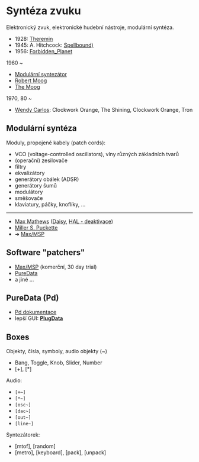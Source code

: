 # Syntéza zvuku

Elektronický zvuk, elektronické hudební nástroje, modulární syntéza.

- 1928: [Theremin](https://en.wikipedia.org/wiki/Theremin)
- 1945: A. Hitchcock: [Spellbound)](<https://en.wikipedia.org/wiki/Spellbound_(1945_film)>)
- 1956: [Forbidden_Planet](https://en.wikipedia.org/wiki/Forbidden_Planet)

1960 ~

- [Modulární syntezátor](https://en.wikipedia.org/wiki/Modular_synthesizer)
- [Robert Moog](https://en.wikipedia.org/wiki/Robert_Moog)
- [The Moog](https://en.wikipedia.org/wiki/Moog_synthesizer)

1970, 80 ~

- [Wendy Carlos](https://en.wikipedia.org/wiki/Wendy_Carlos): Clockwork Orange, The Shining, Clockwork Orange, Tron

## Modulární syntéza

Moduly, propojené kabely (patch cords):

- VCO (voltage-controlled oscillators), vlny různých základních tvarů
- (operační) zesilovače
- filtry
- ekvalizátory
- generátory obálek (ADSR)
- generátory šumů
- modulátory
- směšovače
- klaviatury, páčky, knoflíky, ...

---

- [Max Mathews](https://en.wikipedia.org/wiki/Max_Mathews) ([Daisy](https://youtu.be/JgwhIIM4DkQ), [HAL - deaktivace](https://youtu.be/c8N72t7aScY?t=201))
- [Miller S. Puckette](https://en.wikipedia.org/wiki/Miller_Puckette)
- ➜ [Max/MSP](<https://en.wikipedia.org/wiki/Max_(software)>)

## Software "patchers"

- [Max/MSP](https://cycling74.com/downloads) (komerční, 30 day trial)
- [PureData](https://en.wikipedia.org/wiki/Pure_Data)
- a jiné ...

## PureData (Pd)

- [Pd dokumentace](https://pd.iem.sh)
- lepší GUI: [**PlugData**](https://plugdata.org/)

## Boxes

Objekty, čísla, symboly, audio objekty (~)

- Bang, Toggle, Knob, Slider, Number
- [+], [*]

Audio:

- `[+~]`
- `[*~]`
- `[osc~]`
- `[dac~]`
- `[out~]`
- `[line~]`

Syntezátorek:

- [mtof], [random]
- [metro], [keyboard], [pack], [unpack]
